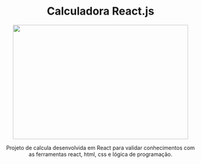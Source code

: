 <h1 align="center">
  Calculadora React.js
</h1>

<p align="center">
<img width="460" height="300" src="https://github.com/verofreitt/calculadora-em-react/assets/113372101/6b96bdf7-9499-48c8-8839-92d225a82916">
</p>

<p align="center">
Projeto de calcula desenvolvida em React para validar conhecimentos com as ferramentas react, html, css e lógica de programação.
</p>
